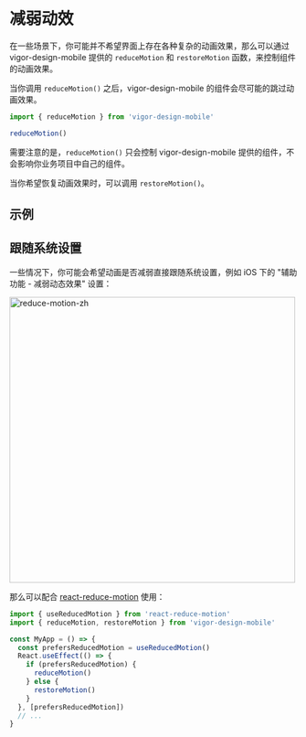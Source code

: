 # 减弱动效 

在一些场景下，你可能并不希望界面上存在各种复杂的动画效果，那么可以通过 vigor-design-mobile 提供的 `reduceMotion` 和 `restoreMotion` 函数，来控制组件的动画效果。

当你调用 `reduceMotion()` 之后，vigor-design-mobile 的组件会尽可能的跳过动画效果。

```jsx
import { reduceMotion } from 'vigor-design-mobile'

reduceMotion()
```

需要注意的是，`reduceMotion()` 只会控制 vigor-design-mobile 提供的组件，不会影响你业务项目中自己的组件。

当你希望恢复动画效果时，可以调用 `restoreMotion()`。

## 示例

<code src="../../src/utils/demos/reduce-motion/demo1.tsx"></code>

<code src="../../src/utils/demos/reduce-motion/demo2.tsx"></code>

## 跟随系统设置

一些情况下，你可能会希望动画是否减弱直接跟随系统设置，例如 iOS 下的 "辅助功能 - 减弱动态效果" 设置：

<img alt="reduce-motion-zh" src="https://gw.alipayobjects.com/mdn/rms_25513e/afts/img/A*LVkBSrQkji4AAAAAAAAAAAAAARQnAQ" width="500px" />

那么可以配合 [react-reduce-motion](https://github.com/infiniteluke/react-reduce-motion) 使用：

```jsx
import { useReducedMotion } from 'react-reduce-motion'
import { reduceMotion, restoreMotion } from 'vigor-design-mobile'

const MyApp = () => {
  const prefersReducedMotion = useReducedMotion()
  React.useEffect(() => {
    if (prefersReducedMotion) {
      reduceMotion()
    } else {
      restoreMotion()
    }
  }, [prefersReducedMotion])
  // ...
}
```
